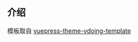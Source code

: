 ## 介绍

模板取自 [vuepress-theme-vdoing-template](https://github.com/u2sb/vuepress-theme-vdoing-template) 
